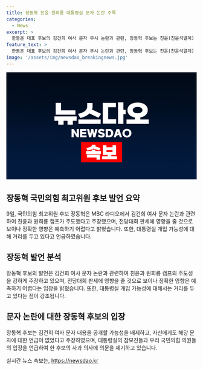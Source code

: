 ```yaml
---
title: 장동혁 친윤·원희룡 대통령실 문자 논란 주목
categories:
  - News
excerpt: >
  한동훈 대표 후보의 김건희 여사 문자 무시 논란과 관련, 장동혁 후보는 친윤(친윤석열계) 인사와 원희룡 후보 캠프의 주도를 주장했다. 이에 대해 장 후보는 MBC 라디오에서 특정 캠프의 대변인의 이야기를 종합하면 국민들께서 예상 가능하다며 추가로 언급했다. 또한 대통령실 개입 가능성에 대해선 용산에서 공식 입장을 밝히고 문자가 계속 공개되면 과연 용산이 개입하고 있는지 의심할 여지가 있다고 언급했다.
feature_text: >
  한동훈 대표 후보의 김건희 여사 문자 무시 논란과 관련, 장동혁 후보는 친윤(친윤석열계) 인사와 원희룡 후보 캠프의 주도를 주장했다. 이에 대해 장 후보는 MBC 라디오에서 특정 캠프의 대변인의 이야기를 종합하면 국민들께서 예상 가능하다며 추가로 언급했다. 또한 대통령실 개입 가능성에 대해선 용산에서 공식 입장을 밝히고 문자가 계속 공개되면 과연 용산이 개입하고 있는지 의심할 여지가 있다고 언급했다.
image: '/assets/img/newsdao_breakingnews.jpg'
---
```


<p><img src="/assets/img/newsdao_breakingnews.jpg" alt="firstkoreanews 속보" /></p>

<h2 data-ke-size="size26">장동혁 국민의힘 최고위원 후보 발언 요약</h2>

<p data-ke-size="size16">9일, 국민의힘 최고위원 후보 장동혁은 MBC 라디오에서 김건희 여사 문자 논란과 관련하여 친윤과 원희룡 캠프가 주도했다고 주장했으며, 전당대회 판세에 영향을 줄 것으로 보이나 정확한 영향은 예측하기 어렵다고 밝혔습니다. 또한, 대통령실 개입 가능성에 대해 거리를 두고 있다고 언급하였습니다.</p>

<h2 data-ke-size="size26">장동혁 발언 분석</h2>

<p data-ke-size="size16">장동혁 후보의 발언은 김건희 여사 문자 논란과 관련하여 친윤과 원희룡 캠프의 주도성을 강하게 주장하고 있으며, 전당대회 판세에 영향을 줄 것으로 보이나 정확한 영향은 예측하기 어렵다는 입장을 밝혔습니다. 또한, 대통령실 개입 가능성에 대해서는 거리를 두고 있다는 점이 강조됩니다.</p>

<h2 data-ke-size="size26">문자 논란에 대한 장동혁 후보의 입장</h2>

<p data-ke-size="size16">장동혁 후보는 김건희 여사 문자 내용을 공개할 가능성을 배제하고, 자신에게도 해당 문자에 대한 언급이 없었다고 주장하였으며, 대통령실의 참모진들과 우리 국민의힘 의원들의 입장을 언급하여 한 후보의 사과 의사에 의문을 제기하고 있습니다.</p>
실시간 뉴스 속보는, <a href="https://newsdao.kr" rel="dofollow">https://newsdao.kr</a>


